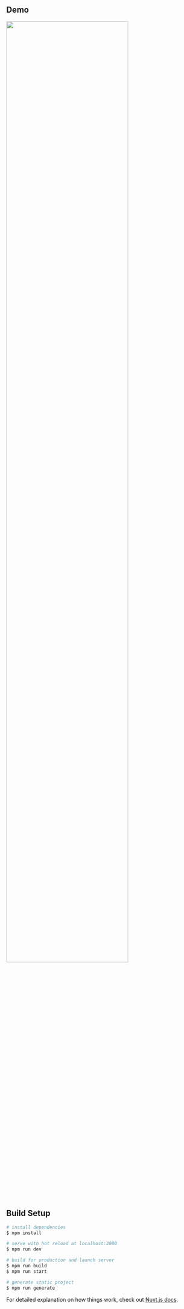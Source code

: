 ## Demo
<image src="https://user-images.githubusercontent.com/38001967/94610755-bc966b80-02db-11eb-959c-0fa6f14bda23.gif" width="80%" />

## Build Setup

```bash
# install dependencies
$ npm install

# serve with hot reload at localhost:3000
$ npm run dev

# build for production and launch server
$ npm run build
$ npm run start

# generate static project
$ npm run generate
```

For detailed explanation on how things work, check out [Nuxt.js docs](https://nuxtjs.org).

